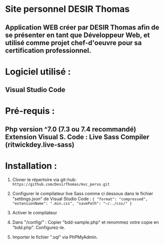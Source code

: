 # Site personnel DESIR Thomas
Application WEB créer par DESIR Thomas afin de se présenter en tant que Développeur Web, et utilisé comme projet chef-d'oeuvre pour sa certification professionnel.
------------  
# Logiciel utilisé :
Visual Studio Code
------------  
# Pré-requis :
Php version ^7.0 (7.3 ou 7.4 recommandé)
Extension Visual S. Code : Live Sass Compiler (ritwickdey.live-sass)
------------  
# Installation :
1. Cloner le répertoire via git-hub:
`https://github.com/DesirThomas/mvc_perso.git`

2. Configurer le compilateur live Sass comme ci dessous dans le fichier "settings.json" de Visual Studio Code :
`{
	"format": "compressed",
	"extensionName": ".min.css",
	"savePath": "~/../css/"
}`

3. Activer le compilateur

4. Dans "/config/" :
Copier "bdd-sample.php" et renommez votre copie en "bdd.php".
Configurez-le.

5. Importer le fichier ".sql" via PhPMyAdmin.